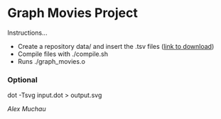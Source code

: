 # Graph Movies Project
Instructions...
- Create a repository data/ and insert the .tsv files ([link to download](https://datasets.imdbws.com/))
- Compile files with ./compile.sh
- Runs ./graph_movies.o

### Optional
dot -Tsvg input.dot > output.svg

*Alex Muchau*
